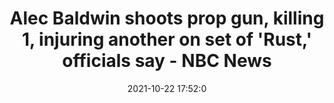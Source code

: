 ---
"title": "Alec Baldwin shoots prop gun, killing 1, injuring another on set of 'Rust,' officials say - NBC News"
"date": "2021-10-22 17:52:0"
"feed_name": "GOOGLENEWSCONSTRUCTION"
"feed_website": "https://news.google.com/search?q=construction%2Bincident&hl=en-US&gl=US&ceid=US:en"
"feed_rss": "https://news.google.com/rss/search?q=construction%2Bincident&hl=en-US&gl=US&ceid=US:en"
"link": "https://www.nbcnews.com/news/us-news/alec-baldwin-shoots-prop-gun-killing-1-injuring-another-set-n1282126"
"source": "{'href': 'https://www.nbcnews.com', 'title': 'NBC News'}"
"file": "_posts/2021-1-1-01183ceadec3c4f8b02d97b5283a9ed570627b96.md"
"accident": "0"
"drilling": "0"
"dead": "0"
"injured": "0"
"arrested": "0"
"place": "unknown place"
"where": "unknown site"
"causes": "unknown"
"place_uri": "unknown place"
---